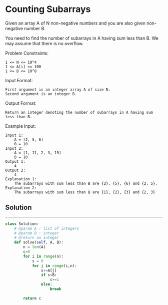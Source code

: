 <h1>Counting Subarrays</h1>

<p>
Given an array A of N non-negative numbers and you are also given non-negative number B.

You need to find the number of subarrays in A having sum less than B. We may assume that there is no overflow.

Problem Constraints:

    1 <= N <= 10^4
    1 <= A[i] <= 100
    1 <= B <= 10^8
Input Format:

    First argument is an integer array A of size N.
    Second argument is an integer B.
    
Output Format:

    Return an integer denoting the number of subarrays in A having sum less than B.
    
Example Input:

    Input 1:
        A = [2, 5, 6]
        B = 10
    Input 2:
        A = [1, 11, 2, 3, 15]
        B = 10
    Output 1:
        4
    Output 2:
        4
    Explanation 1:
        The subarrays with sum less than B are {2}, {5}, {6} and {2, 5},
    Explanation 2:
        The subarrays with sum less than B are {1}, {2}, {3} and {2, 3}
</p>

<h2>Solution</h2>

***

```python
class Solution:
    # @param A : list of integers
    # @param B : integer
    # @return an integer
    def solve(self, A, B):
        n = len(A)
        c=0
        for i in range(n):
            s = 0
            for j in range(i,n):
                s+=A[j]
                if s<B:
                    c+=1
                else:
                    break
                
        return c
```
